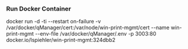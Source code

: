 ### Run Docker Container

docker run -d -ti --restart on-failure -v /var/docker/qManager/cert:/var/node/win-print-mgmt/cert --name win-print-mgmt --env-file /var/docker/qManager/.env -p 3003:80 docker.io/lspiehler/win-print-mgmt:324dbb2